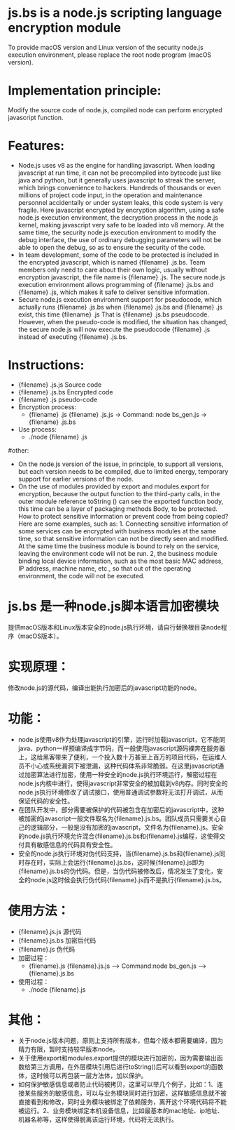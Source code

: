 # js.bs is a node.js scripting language encryption module
To provide macOS version and Linux version of the security node.js execution environment, please replace the root node program (macOS version).

# Implementation principle:
Modify the source code of node.js, compiled node can perform encrypted javascript function.

# Features:
* Node.js uses v8 as the engine for handling javascript. When loading javascript at run time, it can not be precompiled into bytecode just like java and python, but it generally uses javascript to streak the server, which brings convenience to hackers. Hundreds of thousands or even millions of project code input, in the operation and maintenance personnel accidentally or under system leaks, this code system is very fragile. Here javascript encrypted by encryption algorithm, using a safe node.js execution environment, the decryption process in the node.js kernel, making javascript very safe to be loaded into v8 memory. At the same time, the security node.js execution environment to modify the debug interface, the use of ordinary debugging parameters will not be able to open the debug, so as to ensure the security of the code.
* In team development, some of the code to be protected is included in the encrypted javascript, which is named {filename} .js.bs. Team members only need to care about their own logic, usually without encryption javascript, the file name is {filename} .js. The secure node.js execution environment allows programming of {filename} .js.bs and {filename} .js, which makes it safe to deliver sensitive information.
* Secure node.js execution environment support for pseudocode, which actually runs {filename} .js.bs when {filename} .js.bs and {filename} .js exist, this time {filename} .js That is {filename} .js.bs pseudocode. However, when the pseudo-code is modified, the situation has changed, the secure node.js will now execute the pseudocode {filename} .js instead of executing {filename} .js.bs.

# Instructions:
* {filename} .js.js Source code
* {filename} .js.bs Encrypted code
* {filename} .js pseudo-code
* Encryption process:
    * {filename} .js {filename} .js.js -> Command: node bs_gen.js -> {filename} .js.bs
* Use process:
    * ./node {filename} .js

#other:
* On the node.js version of the issue, in principle, to support all versions, but each version needs to be compiled, due to limited energy, temporary support for earlier versions of the node.
* On the use of modules provided by export and modules.export for encryption, because the output function to the third-party calls, in the outer module reference toString () can see the exported function body, this time can be a layer of packaging methods Body, to be protected.
How to protect sensitive information or prevent code from being copied? Here are some examples, such as: 1. Connecting sensitive information of some services can be encrypted with business modules at the same time, so that sensitive information can not be directly seen and modified. At the same time the business module is bound to rely on the service, leaving the environment code will not be run. 2, the business module binding local device information, such as the most basic MAC address, IP address, machine name, etc., so that out of the operating environment, the code will not be executed.

# js.bs 是一种node.js脚本语言加密模块
提供macOS版本和Linux版本安全的node.js执行环境，请自行替换根目录node程序（macOS版本）。

# 实现原理：
修改node.js的源代码，编译出能执行加密后的javascript功能的node。

# 功能：
* node.js使用v8作为处理javascript的引擎，运行时加载javascript，它不能同java、python一样预编译成字节码，而一般使用javascript源码裸奔在服务器上，这给黑客带来了便利，一个投入数十万甚至上百万的项目代码，在运维人员不小心或系统漏洞下被泄漏，这种代码体系非常脆弱。在这里javascript通过加密算法进行加密，使用一种安全的node.js执行环境运行，解密过程在node.js内核中进行，使得javascript非常安全的被加载到v8内存。同时安全的node.js执行环境修改了调试接口，使用普通调试参数将无法打开调试，从而保证代码的安全性。
* 在团队开发中，部分需要被保护的代码被包含在加密后的javascript中，这种被加密的javascript一般文件取名为{filename}.js.bs。团队成员只需要关心自己的逻辑部分，一般是没有加密的javascript，文件名为{filename}.js。安全的node.js执行环境允许混合{filename}.js.bs和{filename}.js编程，这使得交付具有敏感信息的代码具有安全性。
* 安全的node.js执行环境对伪代码支持，当{filename}.js.bs和{filename}.js同时存在时，实际上会运行{filename}.js.bs，这时候{filename}.js即为{filename}.js.bs的伪代码。但是，当伪代码被修改后，情况发生了变化，安全的node.js这时候会执行伪代码{filename}.js而不是执行{filename}.js.bs。

# 使用方法：
* {filename}.js.js	源代码
* {filename}.js.bs	加密后代码
* {filename}.js		伪代码
* 加密过程：
    * {filename}.js {filename}.js.js -->  Command:node bs_gen.js --> {filename}.js.bs
* 使用过程：
    *  ./node {filename}.js

# 其他：
* 关于node.js版本问题，原则上支持所有版本，但每个版本都需要编译，因为精力有限，暂时支持较早版本node。
* 关于使用export和modules.export提供的模块进行加密的，因为需要输出函数给第三方调用，在外层模块引用后进行toString()后可以看到export的函数体，这时候可以再包装一层方法体，加以保护。
* 如何保护敏感信息或者防止代码被拷贝，这里可以举几个例子，比如：1、连接某些服务的敏感信息，可以与业务模块同时进行加密，这样敏感信息就不被直接看到和修改，同时业务模块被绑定了依赖服务，离开这个环境代码将不能被运行。2、业务模块绑定本机设备信息，比如最基本的mac地址、ip地址、机器名称等，这样使得脱离该运行环境，代码将无法执行。

